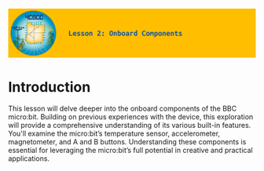 ![header-lesson-02](assets/header-lesson-02.png)

# Introduction

This lesson will delve deeper into the onboard components of the BBC micro:bit. Building on previous experiences with the device, this exploration will provide a comprehensive understanding of its various built-in features. You'll examine the micro:bit’s temperature sensor, accelerometer, magnetometer, and A and B buttons. Understanding these components is essential for leveraging the micro:bit’s full potential in creative and practical applications. 